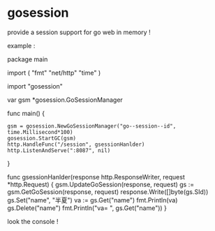 # gosession

provide  a session support for go web  in memory !


example :



package main

import (
	"fmt"
	"net/http"
	"time"
)

import "gosession"

var gsm *gosession.GoSessionManager

func main() {

	gsm = gosession.NewGoSessionManager("go--session--id", time.Millisecond*100)
	gosession.StartGC(gsm)
	http.HandleFunc("/session", gsessionHanlder)
	http.ListenAndServe(":8087", nil)
}

func gsessionHanlder(response http.ResponseWriter, request *http.Request) {
	gsm.UpdateGoSession(response, request)
	gs := gsm.GetGoSession(response, request)
	response.Write([]byte(gs.SId))
	gs.Set("name", "半夏")
	va := gs.Get("name")
	fmt.Println(va)
	gs.Delete("name")
	fmt.Println("va= ", gs.Get("name"))
}


look the console !


